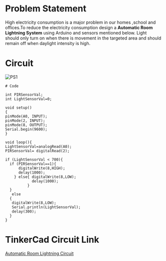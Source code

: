 # Problem Statement

High electricity consumption is a major problem in our homes ,school and offices.To reduce the electricity consumption design a **Automatic Room Lightning System** using Arduino and sensors mentioned below. Light should only turn on when there is movement in the targeted area and should remain off when daylight intensity is high.

# Circuit
![PS1](https://user-images.githubusercontent.com/85311689/149882941-9f5ff0b8-e3a2-4cb7-bee0-2a1a8162726a.png)
```
# Code

int PIRSensorVal;
int LightSensorVal=0;

void setup()
{
pinMode(A0, INPUT);
pinMode(2, INPUT);
pinMode(8, OUTPUT);
Serial.begin(9600);
}

void loop(){
LightSensorVal=analogRead(A0);
PIRSensorVal= digitalRead(2);
 
if (LightSensorVal < 700){
  if (PIRSensorVal==1){
      digitalWrite(8,HIGH);
      delay(1000);
    } else{ digitalWrite(8,LOW);
            delay(1000);
          }
  } 
   else
  {
   digitalWrite(8,LOW);
   Serial.println(LightSensorVal);
   delay(300);
  }
}
```
# TinkerCad Circuit Link
[Automatic Room Lightning Circuit](https://www.tinkercad.com/things/jlIWEJ4P076)
